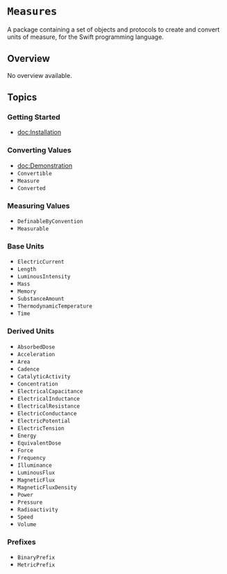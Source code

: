 # ``Measures``

A package containing a set of objects and protocols to create and convert units of measure, for the Swift programming language.

## Overview

No overview available.

## Topics

### Getting Started

- <doc:Installation>

### Converting Values

- <doc:Demonstration>
- ``Convertible``
- ``Measure``
- ``Converted``

### Measuring Values

- ``DefinableByConvention``
- ``Measurable``

### Base Units

- ``ElectricCurrent``
- ``Length``
- ``LuminousIntensity``
- ``Mass``
- ``Memory``
- ``SubstanceAmount``
- ``ThermodynamicTemperature``
- ``Time``

### Derived Units

- ``AbsorbedDose``
- ``Acceleration``
- ``Area``
- ``Cadence``
- ``CatalyticActivity``
- ``Concentration``
- ``ElectricalCapacitance``
- ``ElectricalInductance``
- ``ElectricalResistance``
- ``ElectricConductance``
- ``ElectricPotential``
- ``ElectricTension``
- ``Energy``
- ``EquivalentDose``
- ``Force``
- ``Frequency``
- ``Illuminance``
- ``LuminousFlux``
- ``MagneticFlux``
- ``MagneticFluxDensity``
- ``Power``
- ``Pressure``
- ``Radioactivity``
- ``Speed``
- ``Volume``

### Prefixes

- ``BinaryPrefix``
- ``MetricPrefix``
